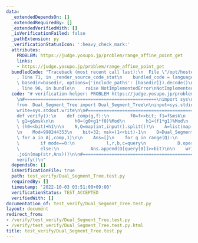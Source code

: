 ```yaml
---
data:
  _extendedDependsOn: []
  _extendedRequiredBy: []
  _extendedVerifiedWith: []
  _isVerificationFailed: false
  _pathExtension: py
  _verificationStatusIcon: ':heavy_check_mark:'
  attributes:
    PROBLEM: https://judge.yosupo.jp/problem/range_affine_point_get
    links:
    - https://judge.yosupo.jp/problem/range_affine_point_get
  bundledCode: "Traceback (most recent call last):\n  File \"/opt/hostedtoolcache/Python/3.10.7/x64/lib/python3.10/site-packages/onlinejudge_verify/documentation/build.py\"\
    , line 71, in _render_source_code_stat\n    bundled_code = language.bundle(stat.path,\
    \ basedir=basedir, options={'include_paths': [basedir]}).decode()\n  File \"/opt/hostedtoolcache/Python/3.10.7/x64/lib/python3.10/site-packages/onlinejudge_verify/languages/python.py\"\
    , line 96, in bundle\n    raise NotImplementedError\nNotImplementedError\n"
  code: "# verification-helper: PROBLEM https://judge.yosupo.jp/problem/range_affine_point_get\n\
    \n#==================================================\nimport sys\nsys.path.append('Segment_Tree/')\n\
    from  Dual_Segment_Tree import Dual_Segment_Tree\n\ninput=sys.stdin.readline\n\
    write=sys.stdout.write\n\n#==================================================\n\
    def verify():\n    def comp(g,f):\n        f0=f>>bit; f1=f&msk\n        g0=g>>bit;\
    \ g1=g&msk\n\n        h0=(g0+g1*f0)%Mod\n        h1=(f1*g1)%Mod\n        return\
    \ (h0<<bit)+h1\n\n    N,Q=map(int,input().split())\n    A=list(map(int,input().split()))\n\
    \n    Mod=998244353\n    bit=32; msk=(1<<bit)-1\n    D=Dual_Segment_Tree([a<<bit\
    \ for a in A],comp,1)\n\n    Ans=[]\n    for q in range(Q):\n        mode,*query=map(int,input().split())\n\
    \        if mode==0:\n            l,r,b,c=query\n            D.operate(l,r,(c<<bit)+b,True,False)\n\
    \        else:\n            Ans.append(D[query[0]]>>bit)\n\n    write(\"\\n\"\
    .join(map(str,Ans)))\n\n#==================================================\n\
    verify()\n"
  dependsOn: []
  isVerificationFile: true
  path: test_verify/Dual_Segment_Tree.test.py
  requiredBy: []
  timestamp: '2022-10-03 03:51:00+09:00'
  verificationStatus: TEST_ACCEPTED
  verifiedWith: []
documentation_of: test_verify/Dual_Segment_Tree.test.py
layout: document
redirect_from:
- /verify/test_verify/Dual_Segment_Tree.test.py
- /verify/test_verify/Dual_Segment_Tree.test.py.html
title: test_verify/Dual_Segment_Tree.test.py
---
```

